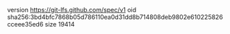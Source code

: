 version https://git-lfs.github.com/spec/v1
oid sha256:3bd4bfc7868b05d786110ea0d31dd8b714808deb9802e610225826cceee35ed6
size 19414
